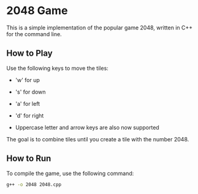 # 2048 Game

This is a simple implementation of the popular game 2048, written in C++ for the command line.

## How to Play

Use the following keys to move the tiles:

- 'w' for up
- 's' for down
- 'a' for left
- 'd' for right

- Uppercase letter and arrow keys are also now supported

The goal is to combine tiles until you create a tile with the number 2048.

## How to Run

To compile the game, use the following command:

```bash
g++ -o 2048 2048.cpp
